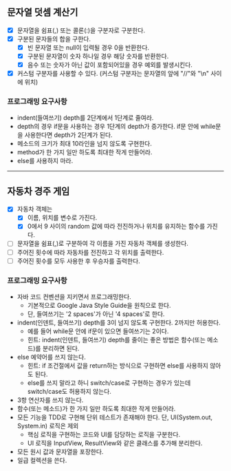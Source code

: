 ## 문자열 덧셈 계산기

- [x] 문자열을 쉼표(,) 또는 콜론(:)을 구분자로 구분한다.  
- [x] 구분된 문자들의 합을 구한다.  
    - [x] 빈 문자열 또는 null이 입력될 경우 0을 반환한다.  
    - [x] 구분된 문자열이 숫자 하나일 경우 해당 숫자를 반환한다.  
    - [x] 음수 또는 숫자가 아닌 값이 포함되어있을 경우 예외를 발생시킨다.  
- [x] 커스텀 구분자를 사용할 수 있다. (커스텀 구분자는 문자열의 앞에 "//"와 "\n" 사이에 위치)

### 프로그래밍 요구사항

- indent(들여쓰기) depth를 2단계에서 1단계로 줄여라.
- depth의 경우 if문을 사용하는 경우 1단계의 depth가 증가한다. if문 안에 while문을 사용한다면 depth가 2단계가 된다.
- 메소드의 크기가 최대 10라인을 넘지 않도록 구현한다.
- method가 한 가지 일만 하도록 최대한 작게 만들어라.
- else를 사용하지 마라.  
  
---
  
## 자동차 경주 게임

- [x] 자동차 객체는  
  - [x] 이름, 위치를 변수로 가진다.  
  - [x] 0에서 9 사이의 random 값에 따라 전진하거나 위치를 유지하는 함수를 가진다.  
- [ ] 문자열을 쉼표(,)로 구분하여 각 이름을 가진 자동차 객체를 생성한다.
- [ ] 주어진 횟수에 따라 자동차를 전진하고 각 위치를 출력한다.  
- [ ] 주어진 횟수를 모두 사용한 후 우승자를 출력한다.  

### 프로그래밍 요구사항

- 자바 코드 컨벤션을 지키면서 프로그래밍한다.
  - 기본적으로 Google Java Style Guide을 원칙으로 한다.
  - 단, 들여쓰기는 '2 spaces'가 아닌 '4 spaces'로 한다.
- indent(인덴트, 들여쓰기) depth를 3이 넘지 않도록 구현한다. 2까지만 허용한다.
  - 예를 들어 while문 안에 if문이 있으면 들여쓰기는 2이다.
  - 힌트: indent(인덴트, 들여쓰기) depth를 줄이는 좋은 방법은 함수(또는 메소드)를 분리하면 된다.
- else 예약어를 쓰지 않는다. 
  - 힌트: if 조건절에서 값을 return하는 방식으로 구현하면 else를 사용하지 않아도 된다.
  - else를 쓰지 말라고 하니 switch/case로 구현하는 경우가 있는데 switch/case도 허용하지 않는다.
- 3항 연산자를 쓰지 않는다.
- 함수(또는 메소드)가 한 가지 일만 하도록 최대한 작게 만들어라.
- 모든 기능을 TDD로 구현해 단위 테스트가 존재해야 한다. 단, UI(System.out, System.in) 로직은 제외
  - 핵심 로직을 구현하는 코드와 UI를 담당하는 로직을 구분한다.
  - UI 로직을 InputView, ResultView와 같은 클래스를 추가해 분리한다.
- 모든 원시 값과 문자열을 포장한다.
- 일급 컬렉션을 쓴다.